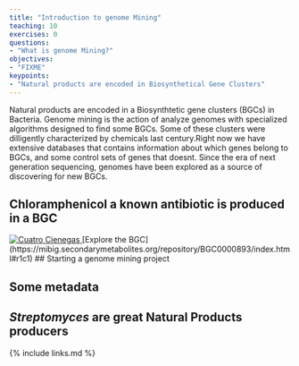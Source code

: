 ```yaml
---
title: "Introduction to genome Mining"
teaching: 10
exercises: 0
questions:
- "What is genome Mining?"
objectives:
- "FIXME"
keypoints:
- "Natural products are encoded in Biosynthetical Gene Clusters"
---
```


Natural products are encoded in a Biosynthtetic gene clusters (BGCs) in Bacteria. 
Genome mining is the action of analyze genomes with specialized algorithms 
designed to find some BGCs. Some of these clusters were dilligently characterized 
by chemicals last century.Right now we have extensive databases that contains 
information about which genes belong to BGCs, and some control sets of genes that doesnt. 
Since the era of next generation sequencing, genomes have been explored 
as a source of discovering for new BGCs.

## Chloramphenicol a known antibiotic is produced in a BGC
<a href="{{ page.root }}/fig/episode1-fig1.PNG">
  <img src="{{ page.root }}/fig/episode1-fig1.PNG" alt="Cuatro Cienegas " />
</a>
[Explore the BGC](https://mibig.secondarymetabolites.org/repository/BGC0000893/index.html#r1c1)
## Starting a genome mining project

## Some metadata 

## _Streptomyces_ are great Natural Products producers


{% include links.md %}

